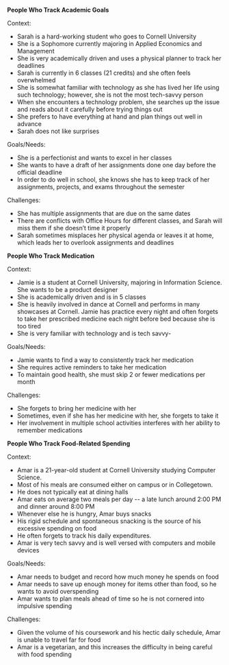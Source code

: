 **People Who Track Academic Goals**

Context:
- Sarah is a hard-working student who goes to Cornell University
- She is a Sophomore currently majoring in Applied Economics and Management
- She is very academically driven and uses a physical planner to track her deadlines
- Sarah is currently in 6 classes (21 credits) and she often feels overwhelmed
- She is somewhat familiar with technology as she has lived her life using such technology; however, she is not the most tech-savvy person
- When she encounters a technology problem, she searches up the issue and reads about it carefully before trying things out
- She prefers to have everything at hand and plan things out well in advance
- Sarah does not like surprises

Goals/Needs:
- She is a perfectionist and wants to excel in her classes
- She wants to have a draft of her assignments done one day before the official deadline
- In order to do well in school, she knows she has to keep track of her assignments, projects, and exams throughout the semester

Challenges:
- She has multiple assignments that are due on the same dates
- There are conflicts with Office Hours for different classes, and Sarah will miss them if she doesn’t time it properly
- Sarah sometimes misplaces her physical agenda or leaves it at home, which leads her to overlook assignments and deadlines

**People Who Track Medication**

Context:
- Jamie is a student at Cornell University, majoring in Information Science. She wants to be a product designer
- She is academically driven and is in 5 classes
- She is heavily involved in dance at Cornell and performs in many showcases at Cornell. Jamie has practice every night and often forgets to take her prescribed medicine each night before bed because she is too tired
- She is very familiar with technology and is tech savvy-

Goals/Needs:
- Jamie wants to find a way to consistently track her medication 
- She requires active reminders to take her medication
- To maintain good health, she must skip 2 or fewer medications per month

Challenges:
- She forgets to bring her medicine with her 
- Sometimes, even if she has her medicine with her, she forgets to take it
- Her involvement in multiple school activities interferes with her ability to remember medications 

**People Who Track Food-Related Spending**

Context:
- Amar is a 21-year-old student at Cornell University studying Computer Science. 
- Most of his meals are consumed either on campus or in Collegetown. 
- He does not typically eat at dining halls
- Amar eats on average two meals per day -- a late lunch around 2:00 PM and dinner around 8:00 PM 
- Whenever else he is hungry, Amar buys snacks 
- His rigid schedule and spontaneous snacking is the source of his excessive spending on food
- He often forgets to track his daily expenditures.  
- Amar is very tech savvy and is well versed with computers and mobile devices 

Goals/Needs:
- Amar needs to budget and record how much money he spends on food
- Amar needs to save up enough money for items other than food, so he wants to avoid overspending
- Amar wants to plan meals ahead of time so he is not cornered into impulsive spending

Challenges:
- Given the volume of his coursework and his hectic daily schedule, Amar is unable to travel far for food
- Amar is a vegetarian, and this increases the difficulty in being careful with food spending
